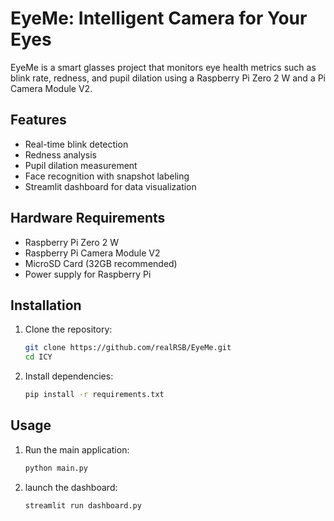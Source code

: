 # EyeMe: Intelligent Camera for Your Eyes

EyeMe is a smart glasses project that monitors eye health metrics such as blink rate, redness, and pupil dilation using a Raspberry Pi Zero 2 W and a Pi Camera Module V2.

## Features

- Real-time blink detection
- Redness analysis
- Pupil dilation measurement
- Face recognition with snapshot labeling
- Streamlit dashboard for data visualization

## Hardware Requirements

- Raspberry Pi Zero 2 W
- Raspberry Pi Camera Module V2
- MicroSD Card (32GB recommended)
- Power supply for Raspberry Pi

## Installation

1. Clone the repository:
   ```bash
   git clone https://github.com/realRSB/EyeMe.git
   cd ICY

2. Install dependencies:
   ```bash
   pip install -r requirements.txt

## Usage

1. Run the main application:
    ```bash
    python main.py

2. launch the dashboard:
    ```bash
    streamlit run dashboard.py

